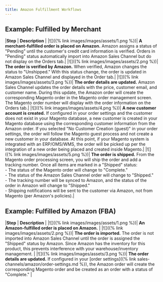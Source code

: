 ```yaml
---
title: Amazon Fulfillment Workflows
---
```



## Example: Fulfilled by Merchant

|**Step** | **Description** |
|![]({% link images/images/assets/1.png %})| **A merchant-fulfilled order is placed on Amazon.** Amazon assigns a status of "Pending" until the customer's credit card information is verified. Orders in "Pending" status automatically import into Amazon Sales Channel but do not display on the Orders tab.|
|![]({% link images/images/assets/2.png %})| **The order is verified by Amazon.** When verified, Amazon changes the status to "Unshipped." With this status change, the order is updated in Amazon Sales Channel and displayed in the Order tab.|
|![]({% link images/images/assets/3.png %})| **The order details are updated.** Amazon Sales Channel updates the order details with the price, customer email, and customer name. During this update, the Amazon order will create the corresponding Magento order in the Magento order management screen. The Magento order number will display with the order information on the Orders tab.|
|![]({% link images/images/assets/4.png %})| **A new customer account is created.** If configured in your order settings and the customer does not exist in your Magento database, a new customer is created in your Magento database using the corresponding customer information from the Amazon order. If you selected "No Customer Creation (guest)" in your order settings, the order will follow the Magento guest process and not create a new customer in your database. At this point, if your Magento system is integrated with an ERP/OMS/WMS, the order will be picked up per the integration of a new order being placed and created inside Magento.|
|![]({% link images/images/assets/5.png %})| **The order is shipped.** From the Magento order processing screen, you will ship the order and add a tracking number. Once all items are marked in a "Shipped" status:<br/>- The status of the Magento order will change to "Complete."<br/>- The status of the Amazon Sales Channel order will change to "Shipped."<br/>- The tracking number will be synced to Amazon, and the status of the order in Amazon will change to "Shipped."<br/>- Shipping notifications will be sent to the customer via Amazon, not from Magento (per Amazon's policies).|

## Example: Fulfilled by Amazon (FBA)

|**Step** | **Description** |
|![]({% link images/images/assets/1.png %})| **An Amazon-fulfilled order is placed on Amazon.** |
|![]({% link images/images/assets/2.png %})| **The order is imported.** The order is not imported into Amazon Sales Channel until the order is assigned the "Shipped" status by Amazon. Since Amazon has the inventory for this product, this prevents interference with your warehouse/inventory management. |
|![]({% link images/images/assets/3.png %})| **The order details are updated.** If configured in your [order settings]({% link sales-channels/amazon/order-settings.md %}), the Amazon order will create the corresponding Magento order and be created as an order with a status of "Complete." |

